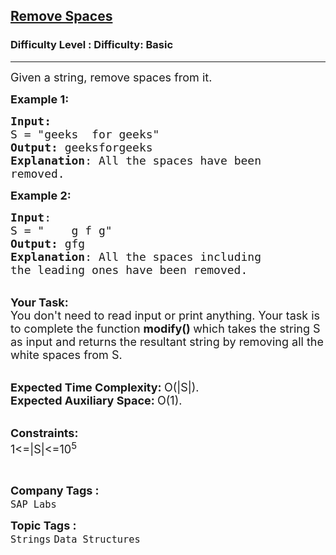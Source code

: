 <h2><a href="https://www.geeksforgeeks.org/problems/remove-spaces0128/1?page=3&category=Arrays,Strings,Linked%20List&difficulty=Basic&sortBy=submissions">Remove Spaces</a></h2><h3>Difficulty Level : Difficulty: Basic</h3><hr><div class="problems_problem_content__Xm_eO"><p><span style="font-size: 18px;">Given a string, remove spaces from it.&nbsp;</span></p>
<p><span style="font-size: 18px;"><strong>Example 1:</strong></span></p>
<pre><span style="font-size: 18px;"><strong>Input:</strong>
S = "geeks&nbsp; for geeks"
<strong>Output:</strong> geeksforgeeks
<strong>Explanation</strong>: All the spaces have been 
removed.</span>
</pre>
<p><span style="font-size: 18px;"><strong>Example 2:</strong></span></p>
<pre><span style="font-size: 18px;"><strong>Input</strong>: 
S = "&nbsp;&nbsp;&nbsp; g f g"
<strong>Output:</strong> gfg
<strong>Explanation</strong>: All the spaces including
the leading ones have been removed.</span>
</pre>
<p><br><span style="font-size: 18px;"><strong>Your Task:</strong><br>You don't need to read input or print anything. Your task is to complete the function&nbsp;<strong>modify()&nbsp;</strong>which takes the string S as input and returns the resultant string by removing all the white spaces from S.</span></p>
<p><br><span style="font-size: 18px;"><strong>Expected Time Complexity:&nbsp;</strong>O(|S|).<br><strong>Expected Auxiliary Space:&nbsp;</strong>O(1).</span></p>
<p><br><span style="font-size: 18px;"><strong>Constraints:</strong><br>1&lt;=|S|&lt;=10<sup>5</sup></span></p>
<p>&nbsp;</p></div><p><span style=font-size:18px><strong>Company Tags : </strong><br><code>SAP Labs</code>&nbsp;<br><p><span style=font-size:18px><strong>Topic Tags : </strong><br><code>Strings</code>&nbsp;<code>Data Structures</code>&nbsp;